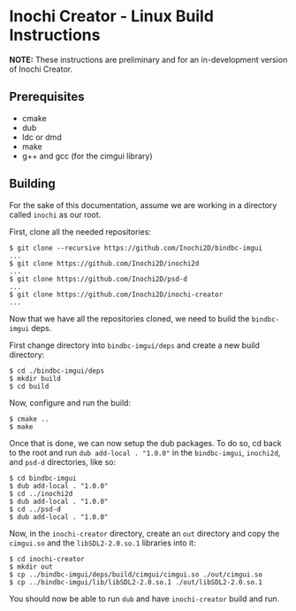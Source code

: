 # Inochi Creator - Linux Build Instructions

**NOTE:** These instructions are preliminary and for an in-development version of Inochi Creator.

## Prerequisites

 * cmake
 * dub
 * ldc or dmd
 * make
 * g++ and gcc (for the cimgui library)

## Building

For the sake of this documentation, assume we are working in a directory called `inochi` as our root.

First, clone all the needed repositories:
```
$ git clone --recursive https://github.com/Inochi2D/bindbc-imgui
...
$ git clone https://github.com/Inochi2D/inochi2d
...
$ git clone https://github.com/Inochi2D/psd-d
...
$ git clone https://github.com/Inochi2D/inochi-creator
...
```

Now that we have all the repositories cloned, we need to build the `bindbc-imgui` deps.

First change directory into `bindbc-imgui/deps` and create a new build directory:
```
$ cd ./bindbc-imgui/deps
$ mkdir build
$ cd build
```

Now, configure and run the build:
```
$ cmake ..
$ make
```

Once that is done, we can now setup the dub packages. To do so, cd back to the root and run `dub add-local . "1.0.0"` in the `bindbc-imgui`, `inochi2d`, and `psd-d` directories, like so:
```
$ cd bindbc-imgui
$ dub add-local . "1.0.0"
$ cd ../inochi2d
$ dub add-local . "1.0.0"
$ cd ../psd-d
$ dub add-local . "1.0.0"
```

Now, in the `inochi-creator` directory, create an `out` directory and copy the `cimgui.so` and the `libSDL2-2.0.so.1` libraries into it:
```
$ cd inochi-creator
$ mkdir out
$ cp ../bindbc-imgui/deps/build/cimgui/cimgui.so ./out/cimgui.so
$ cp ../bindbc-imgui/lib/libSDL2-2.0.so.1 ./out/libSDL2-2.0.so.1 
```

You should now be able to run `dub` and have `inochi-creator` build and run.
